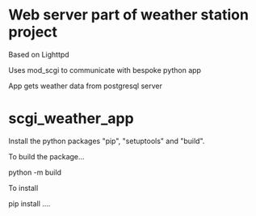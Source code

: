 # Web server part of weather station project


Based on Lighttpd

Uses mod_scgi to communicate with bespoke python app

App gets weather data from postgresql server

# scgi_weather_app

Install the python packages "pip", "setuptools" and "build".

To build the package...

python -m build

To install

pip install  ....
